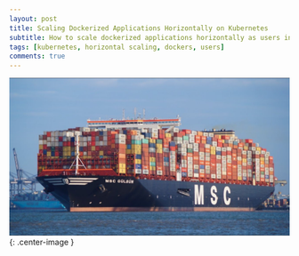 ```yaml
---
layout: post
title: Scaling Dockerized Applications Horizontally on Kubernetes
subtitle: How to scale dockerized applications horizontally as users increase
tags: [kubernetes, horizontal scaling, dockers, users]
comments: true
---
```



![Standard kubernetes diagram](https://github.com/kunal15145/kunal15145.github.io/blob/master/assets/img/kubernetes_ship.jpg){: .center-image }
